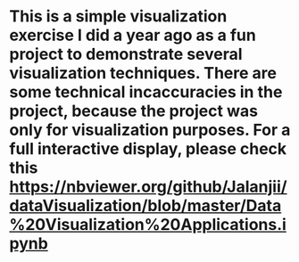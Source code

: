 # This is a simple visualization exercise I did a year ago as a fun project to demonstrate several visualization techniques. There are some technical incaccuracies in the project, because the project was only for visualization purposes. For a full interactive display, please check this https://nbviewer.org/github/Jalanjii/dataVisualization/blob/master/Data%20Visualization%20Applications.ipynb 
